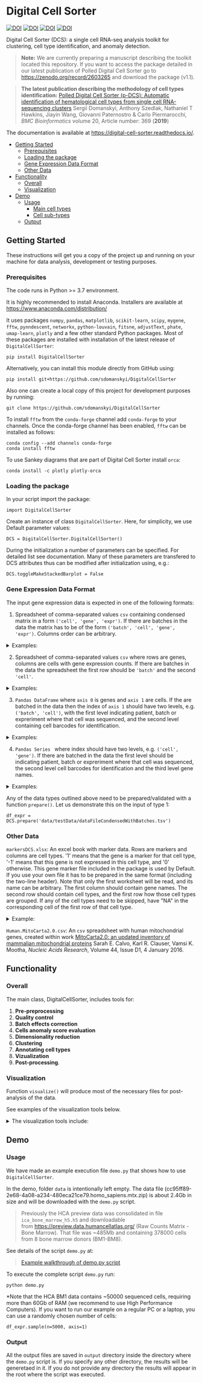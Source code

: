 # Digital Cell Sorter

[![DOI](https://badge.fury.io/gh/sdomanskyi%2FDigitalCellSorter.svg)](https://badge.fury.io/gh/sdomanskyi%2FDigitalCellSorter)
[![DOI](https://badge.fury.io/py/DigitalCellSorter.svg)](https://pypi.org/project/DigitalCellSorter)
[![DOI](https://readthedocs.org/projects/digital-cell-sorter/badge/?version=latest)](https://digital-cell-sorter.readthedocs.io/en/latest/?badge=latest)
[![DOI](https://zenodo.org/badge/DOI/10.5281/zenodo.3538306.svg)](https://doi.org/10.5281/zenodo.3538306) 

Digital Cell Sorter (DCS): a single cell RNA-seq analysis toolkit for clustering, cell type identification, and anomaly detection.

> **Note:** We are currently preparing a manuscript describing the toolkit located this repository.
> If you want to access the package detailed in our latest publication of Polled Digital Cell Sorter
> go to https://zenodo.org/record/2603265 and download the package (v1.1).



> **The latest publication describing the methodology of cell types identification:**
>[Polled Digital Cell Sorter (p-DCS): Automatic identification of hematological cell types from single cell RNA-sequencing clusters](
>https://doi.org/10.1186/s12859-019-2951-x 
>"Polled Digital Cell Sorter (p-DCS): Automatic identification of hematological cell types from single cell RNA-sequencing clusters")
>Sergii Domanskyi, Anthony Szedlak, Nathaniel T Hawkins, Jiayin Wang, Giovanni Paternostro & Carlo Piermarocchi, 
>*BMC Bioinformatics* volume 20, Article number: 369 (**2019**)

The documentation is available at https://digital-cell-sorter.readthedocs.io/.

- [Getting Started](#getting-started)
  * [Prerequisites](#prerequisites)
  * [Loading the package](#loading-the-package)
  * [Gene Expression Data Format](#gene-expression-data-format)
  * [Other Data](#other-data)
- [Functionality](#functionality)
  * [Overall](#overall)
  * [Visualization](#visualization)
- [Demo](#demo)
  * [Usage](#usage)
    + [Main cell types](#main-cell-types)
    + [Cell sub-types](#cell-sub-types)
  * [Output](#output)

## Getting Started

These instructions will get you a copy of the project up and running on your machine for data analysis, development or testing purposes.

### Prerequisites

The code runs in Python >= 3.7 environment. 

It is highly recommended to install Anaconda.
Installers are available at https://www.anaconda.com/distribution/

It uses packages ```numpy```, ```pandas```, ```matplotlib```, ```scikit-learn```, ```scipy```, 
```mygene```, ```fftw```, ```pynndescent```, ```networkx```, ```python-louvain```, ```fitsne```, 
```adjustText```, ```phate```, ```umap-learn```, ```plotly```
and a few other standard Python packages. Most of these packages are installed with installation of the 
latest release of ```DigitalCellSorter```:

	pip install DigitalCellSorter

Alternatively, you can install this module directly from GitHub using:

	pip install git+https://github.com/sdomanskyi/DigitalCellSorter

Also one can create a local copy of this project for development purposes by running:

	git clone https://github.com/sdomanskyi/DigitalCellSorter

To install ```fftw``` from the ```conda-forge``` channel add ```conda-forge``` to your channels.
Once the conda-forge channel has been enabled, ```fftw``` can be installed as follows:

	conda config --add channels conda-forge
	conda install fftw

To use Sankey diagrams that are part of Digital Cell Sorter install ```orca```:

    conda install -c plotly plotly-orca

### Loading the package

In your script import the package:

	import DigitalCellSorter

Create an instance of class ```DigitalCellSorter```. Here, for simplicity, we use Default parameter values:

	DCS = DigitalCellSorter.DigitalCellSorter()

During the initialization a number of parameters can be specified. For detailed list see documentation.
Many of these parameters are transfered to DCS attributes thus can be modified after initialization using, e.g.:

	DCS.toggleMakeStackedBarplot = False



### Gene Expression Data Format

The input gene expression data is expected in one of the following formats:

1. Spreadsheet of comma-separated values ```csv``` containing condensed matrix in a form ```('cell', 'gene', 'expr')```. 
If there are batches in the data the matrix has to be of the form ```('batch', 'cell', 'gene', 'expr')```. Columns order can be arbitrary.

<details closed><summary>Examples:</summary><p>

| cell | gene | expr |
|------|------|------|
| C1   | G1   | 3    |
| C1   | G2   | 2    |
| C1   | G3   | 1    |
| C2   | G1   | 1    |
| C2   | G4   | 5    |
| ...  | ...  | ...  |

or:

| batch  | cell | gene | expr |
|--------|------|------|------|
| batch0 | C1   | G1   | 3    |
| batch0 | C1   | G2   | 2    |
| batch0 | C1   | G3   | 1    |
| batch1 | C2   | G1   | 1    |
| batch1 | C2   | G4   | 5    |
| ...    | ...  | ...  | ...  |

</p></details>


2. Spreadsheet of comma-separated values ```csv``` where rows are genes, columns are cells with gene expression counts.
If there are batches in the data the spreadsheet the first row should be ```'batch'``` and the second ```'cell'```.

<details closed><summary>Examples:</summary><p>

| cell  | C1     | C2     | C3     | C4     |
|-------|--------|--------|--------|--------|
| G1    |        | 3      | 1      | 7      |
| G2    | 2      | 2      |        | 2      |
| G3    | 3      | 1      |        | 5      |
| G4    | 10     |        | 5      | 4      |
| ...   | ...    | ...    | ...    | ...    |

or:

| batch | batch0 | batch0 | batch1 | batch1 |
|-------|--------|--------|--------|--------|
| cell  | C1     | C2     | C3     | C4     |
| G1    |        | 3      | 1      | 7      |
| G2    | 2      | 2      |        | 2      |
| G3    | 3      | 1      |        | 5      |
| G4    | 10     |        | 5      | 4      |
| ...   | ...    | ...    | ...    | ...    |

</p></details>

3. ```Pandas DataFrame``` where ```axis 0``` is genes and ```axis 1``` are cells.
If the are batched in the data then the index of ```axis 1``` should have two levels, e.g. ```('batch', 'cell')```, 
with the first level indicating patient, batch or expreriment where that cell was sequenced, and the
second level containing cell barcodes for identification.

<details closed><summary>Examples:</summary><p>

    df = pd.DataFrame(data=[[2,np.nan],[3,8],[3,5],[np.nan,1]], 
                      index=['G1','G2','G3','G4'], 
                      columns=pd.MultiIndex.from_arrays([['batch0','batch1'],['C1','C2']], names=['batch', 'cell']))    


</p></details>

4. ```Pandas Series ``` where index should have two levels, e.g. ```('cell', 'gene')```. If there are batched in the data
the first level should be indicating patient, batch or expreriment where that cell was sequenced, the second level cell barcodes for 
identification and the third level gene names.

<details closed><summary>Examples:</summary><p>

    se = pd.Series(data=[1,8,3,5,5], 
                   index=pd.MultiIndex.from_arrays([['batch0','batch0','batch1','batch1','batch1'],
                                                    ['C1','C1','C1','C2','C2'],
                                                    ['G1','G2','G3','G1','G4']], names=['batch', 'cell', 'gene']))


</p></details>

Any of the data types outlined above need to be prepared/validated with a function ```prepare()```. 
Let us demonstrate this on the input of type 1:

	df_expr = DCS.prepare('data/testData/dataFileCondensedWithBatches.tsv')

### Other Data

```markersDCS.xlsx```: An excel book with marker data. Rows are markers and columns are cell types. 
'1' means that the gene is a marker for that cell type, '-1' means that this gene is not expressed in this cell type, and '0' otherwise.
This gene marker file included in the package is used by Default. 
If you use your own file it has to be prepared in the same format (including the two-line header). Note that only the first worksheet will be read,
and its name can be arbitrary. The first column should contain gene names. The second row should contain cell types, and the first row how 
those cell types are grouped. If any of the cell types need to be skipped, have "NA" in the corresponding cell of the first row of that cell type.

<details closed><summary>Example:</summary><p>

|A       |B            |C             |D           |E          |F                |G                         |H                           |I                        |J                         |K                  |L               |M                 |...      |
|--------|-------------|--------------|------------|-----------|-----------------|--------------------------|----------------------------|-------------------------|--------------------------|-------------------|----------------|------------------|---------|
|        |B cells      |B cells       |B cells     |T cells    |T cells          |T cells                   |T cells                     |T cells                  |T cells                   |T cells            |NK cells        |NK cells          |...      |
|Marker  |B cells naive|B cells memory|Plasma cells|T cells CD8|T cells CD4 naive|T cells CD4 memory resting|T cells CD4 memory activated|T cells follicular helper|T cells regulatory (Tregs)|T cells gamma delta|NK cells resting|NK cells activated|...      |
|ABCB4   |1            |0             |0           |0          |0                |0                         |0                           |0                        |0                         |0                  |0               |0                 |...      |
|ABCB9   |0            |0             |1           |0          |0                |0                         |0                           |0                        |0                         |0                  |0               |0                 |...      |
|ACAP1   |0            |0             |0           |0          |1                |0                         |0                           |0                        |0                         |0                  |0               |0                 |...      |
|ACHE    |0            |0             |0           |0          |0                |0                         |0                           |0                        |0                         |0                  |0               |0                 |...      |
|ACP5    |0            |0             |0           |0          |0                |0                         |0                           |0                        |0                         |0                  |0               |0                 |...      |
|ADAM28  |1            |1             |0           |0          |0                |0                         |0                           |0                        |0                         |0                  |0               |0                 |...      |
|ADAMDEC1|0            |0             |0           |0          |0                |0                         |0                           |0                        |0                         |0                  |0               |0                 |...      |
|ADAMTS3 |0            |0             |0           |0          |0                |0                         |0                           |0                        |0                         |0                  |0               |0                 |...      |
|ADRB2   |0            |0             |0           |0          |0                |0                         |0                           |0                        |0                         |0                  |0               |0                 |...      |
|AIF1    |0            |0             |0           |0          |0                |0                         |0                           |0                        |0                         |0                  |0               |0                 |...      |
|AIM2    |0            |1             |0           |0          |0                |0                         |0                           |0                        |0                         |0                  |0               |0                 |...      |
|ALOX15  |0            |0             |0           |0          |0                |0                         |0                           |0                        |0                         |0                  |0               |0                 |...      |
|ALOX5   |0            |1             |0           |0          |0                |0                         |0                           |0                        |0                         |0                  |0               |0                 |...      |
|AMPD1   |0            |0             |1           |0          |0                |0                         |0                           |0                        |0                         |0                  |0               |0                 |...      |
|ANGPT4  |0            |0             |1           |0          |0                |0                         |0                           |0                        |0                         |0                  |0               |0                 |...      |
|...     |...          |...           |...         |...        |...              |...                       |...                         |...                      |...                       |...                |...             |...               |...      |

</p></details>

```Human.MitoCarta2.0.csv```: An ```csv``` spreadsheet with human mitochondrial genes, created within work 
[MitoCarta2.0: an updated inventory of mammalian mitochondrial proteins](https://doi.org/10.1093/nar/gkv1003 "MitoCarta2.0")
Sarah E. Calvo, Karl R. Clauser, Vamsi K. Mootha, *Nucleic Acids Research*, Volume 44, Issue D1, 4 January 2016.


## Functionality

### Overall

The main class, DigitalCellSorter, includes tools for:

  1. **Pre-preprocessing**
  2. **Quality control**
  3. **Batch effects correction**
  4. **Cells anomaly score evaluation**
  4. **Dimensionality reduction**
  5. **Clustering**
  6. **Annotating cell types**
  7. **Vizualization**  
  8. **Post-processing**.


### Visualization

Function ```visualize()``` will produce most of the necessary files for post-analysis of the data. 

See examples of the visualization tools below.


<details closed><summary>The visualization tools include:</summary><p>
 
- ```makeMarkerExpressionPlot()```: a heatmap that shows all markers and their expression levels in the clusters, 
in addition this figure contains relative (%) and absolute (cell counts) cluster sizes

<p align="middle">
	<img src="https://github.com/sdomanskyi/DigitalCellSorter/blob/master/docs/examples/output/BM1/BM1_marker_expression.png?raw=true" width="1000"/>
</p>

- ```getIndividualGeneExpressionPlot()```:  2D layout colored by individual gene's expression

<p align="middle">
	<img src="https://github.com/sdomanskyi/DigitalCellSorter/blob/master/docs/examples/output/BM1/marker_subplots/BM1_CD19_(B4_CVID3_CD19).png?raw=true" width="400"/>
	<img src="https://github.com/sdomanskyi/DigitalCellSorter/blob/master/docs/examples/output/BM1/marker_subplots/BM1_CD33_(SIGLEC-3_CD33_p67_SIGLEC3).png?raw=true" width="400"/>
</p>

- ```makeVotingResultsMatrixPlot()```: z-scores of the voting results for each input cell type and each cluster, 
in addition this figure contains relative (%) and absolute (cell counts) cluster sizes

<p align="middle">
 <img src="https://github.com/sdomanskyi/DigitalCellSorter/blob/master/docs/examples/output/BM1/BM1_scores_matrix.png?raw=true" height="700"/>
</p>

- ```makeHistogramNullDistributionPlot()```: null distribution for each cluster and each cell type illustrating 
the "machinery" of the Digital Cell Sorter

<p align="middle">
	<img src="https://github.com/sdomanskyi/DigitalCellSorter/blob/master/docs/examples/output/BM1/BM1_null_distributions.png?raw=true" width="800"/>
</p>

- ```makeQualityControlHistogramPlot()```: Quality control histogram plots

<p align="middle">
	<img src="https://github.com/sdomanskyi/DigitalCellSorter/blob/master/docs/examples/output/BM1/QC_plots/BM1_number_of_genes_histogram.png?raw=true" width="250"/>
	<img src="https://github.com/sdomanskyi/DigitalCellSorter/blob/master/docs/examples/output/BM1/QC_plots/BM1_count_depth_histogram.png?raw=true" width="250"/>
	<img src="https://github.com/sdomanskyi/DigitalCellSorter/blob/master/docs/examples/output/BM1/QC_plots/BM1_fraction_of_mitochondrialGenes_histogram.png?raw=true" width="250"/>
</p>

- ```makeProjectionPlot()```: 2D layout colored by number of unique genes expressed, 
number of counts measured, and a faraction of mitochondrial genes..

<p align="middle">
	<img src="https://github.com/sdomanskyi/DigitalCellSorter/blob/master/docs/examples/output/BM1/BM1_clusters_by_number_of_genes.png?raw=true" width="250"/>
	<img src="https://github.com/sdomanskyi/DigitalCellSorter/blob/master/docs/examples/output/BM1/BM1_clusters_by_count_depth.png?raw=true" width="250"/>
	<img src="https://github.com/sdomanskyi/DigitalCellSorter/blob/master/docs/examples/output/BM1/BM1_clusters_by_fraction_of_mitochondrialGenes.png?raw=true" width="250"/>
</p>

<p align="middle">
	<img src="https://github.com/sdomanskyi/DigitalCellSorter/blob/master/docs/examples/output/BM1/BM1_clusters_by_is_quality_cell.png?raw=true" width="500"/>
</p>

<p align="middle">
	<img src="https://github.com/sdomanskyi/DigitalCellSorter/blob/master/docs/examples/output/BM1/BM1_clusters_by_clusters.png?raw=true" width="375"/>
	<img src="https://github.com/sdomanskyi/DigitalCellSorter/blob/master/docs/examples/output/BM1/BM1_clusters_by_patients.png?raw=true" width="375"/>
</p>

Effect of batch correction demostrated on combining BM1, BM2, BM3 and processing the data jointly without (left) and with (right) batch correction option:

<p align="middle">
	<img src="https://github.com/sdomanskyi/DigitalCellSorter/blob/master/docs/examples/BM123_no_corr_clusters_by_patients.png?raw=true" width="375"/>
	<img src="https://github.com/sdomanskyi/DigitalCellSorter/blob/master/docs/examples/BM123_with_corr_clusters_by_patients.png?raw=true" width="375"/>
</p>

- ```makeStackedBarplot()```: plot with fractions of various cell types

<p align="middle">
	<img src="https://github.com/sdomanskyi/DigitalCellSorter/blob/master/docs/examples/output/BM1/BM1_clusters_by_clusters_annotated.png?raw=true" width="500"/>
	<img src="https://github.com/sdomanskyi/DigitalCellSorter/blob/master/docs/examples/output/BM1/BM1_subclustering_stacked_barplot_BM1.png?raw=true" height="500"/>
</p>


- ```makeSankeyDiagram()```: river plot to compare various results 

<p align="middle">
	<img src="https://github.com/sdomanskyi/DigitalCellSorter/blob/master/docs/examples/Sankey_example.png?raw=true" width="800"/>
</p>

- ```getAnomalyScoresPlot()```: plot with anomaly scores per cell

<p align="middle">
	<img src="https://github.com/sdomanskyi/DigitalCellSorter/blob/master/docs/examples/output/BM1/BM1_clusters_by_anomaly_score_All.png?raw=true" width="750"/>
</p>

Calculate and plot anomaly scores for an arbitrary cell type or cluster:

<p align="middle">
	<img src="https://github.com/sdomanskyi/DigitalCellSorter/blob/master/docs/examples/output/BM1/BM1_clusters_by_anomaly_score_B_cells.png?raw=true" width="250"/>
	<img src="https://github.com/sdomanskyi/DigitalCellSorter/blob/master/docs/examples/output/BM1/BM1_clusters_by_anomaly_score_T_cells.png?raw=true" width="250"/>
	<img src="https://github.com/sdomanskyi/DigitalCellSorter/blob/master/docs/examples/output/BM1/BM1_clusters_by_anomaly_score_cluster_7.0.0.png?raw=true" width="250"/>
</p>


- ```getIndividualGeneTtestPlot()```: Produce heatmap plot of t-test p-Values calculated gene-pair-wise
        from the annotated clusters

<p align="middle">
	<img src="https://github.com/sdomanskyi/DigitalCellSorter/blob/master/docs/examples/output/BM1/BM1_ttest_CD4_(CD4_CD4mut).png?raw=true" width="500"/>
</p>


- ```makePlotOfNewMarkers()```: genes significantly expressed in the annotated cell types

<p align="middle">
	<img src="https://github.com/sdomanskyi/DigitalCellSorter/blob/master/docs/examples/output/BM1/BM1_new_markers.png?raw=true" width="1000"/>
</p>

</p></details>


## Demo

### Usage

We have made an example execution file ```demo.py``` that shows how to use ```DigitalCellSorter```.

In the demo, folder ```data``` is intentionally left empty. 
The data file (cc95ff89-2e68-4a08-a234-480eca21ce79.homo_sapiens.mtx.zip) is about 2.4Gb in size and
will be downloaded with the ```demo.py``` script.

> Previously the HCA preview data was consolidated in file ```ica_bone_marrow_h5.h5``` and downloadable  
> from https://preview.data.humancellatlas.org/ (Raw Counts Matrix - Bone Marrow). 
> That file was ~485Mb and containing 378000 cells from 8 bone marrow donors (BM1-BM8). 

See details of the script ```demo.py``` at:

> [Example walkthrough of demo.py script](https://github.com/sdomanskyi/DigitalCellSorter/blob/master/docs/examples/ "Examples")


To execute the complete script ```demo.py``` run:

	python demo.py

*Note that the HCA BM1 data contains ~50000 sequenced cells, requiring more than 60Gb of RAM (we recommend to use High Performance Computers).
If you want to run our example on a regular PC or a laptop, you can use a randomly chosen number of cells:

    df_expr.sample(n=5000, axis=1)


### Output

All the output files are saved in ```output``` directory inside the directory where the ```demo.py``` script is. 
If you specify any other directory, the results will be generetaed in it.
If you do not provide any directory the results will appear in the root where the script was executed.
